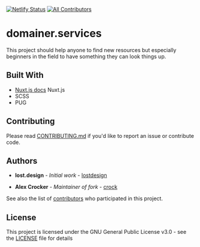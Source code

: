 [![Netlify Status](https://api.netlify.com/api/v1/badges/c0fdb2fe-4110-46af-ad1d-8bd60ae9ad6e/deploy-status)](https://app.netlify.com/sites/domaining/deploys)
[![All Contributors](https://img.shields.io/badge/all_contributors-3-orange.svg?style=flat-square)](#contributors)

# domainer.services

This project should help anyone to find new resources but especially beginners in the field to have something they can look things up.

## Built With

* [Nuxt.js docs](https://nuxtjs.org) Nuxt.js
* SCSS
* PUG

## Contributing

Please read [CONTRIBUTING.md](CONTRIBUTING.md) if you'd like to report an issue or contribute code.

## Authors

* **lost.design** - *Initial work* - [lostdesign](https://github.com/lostdesign)

* **Alex Crocker** - *Maintainer of fork* - [crock](https://github.com/crock)

See also the list of [contributors](https://github.com/domaincord/resources/contributors) who participated in this project.

## License

This project is licensed under the GNU General Public License v3.0 - see the [LICENSE](https://github.com/domaincord/resources/blob/master/LICENSE) file for details
